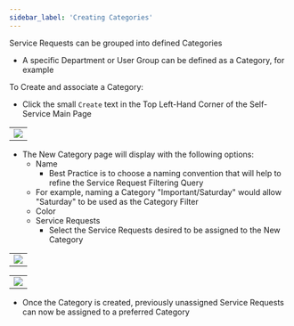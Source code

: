 ```yaml
---
sidebar_label: 'Creating Categories'
---
```


Service Requests can be grouped into defined Categories

* A specific Department or User Group can be defined as a Category, for example

To Create and associate a Category:

* Click the small  ```Create``` text in the Top Left-Hand Corner of the Self-Service Main Page

||
|---|
|![](../static/imgbasic/SelfServiceCreateCategory.png)|

* The New Category page will display with the following options:
    * Name
        * Best Practice is to choose a naming convention that will help to refine the Service Request Filtering Query
    * For example, naming a Category "Important/Saturday" would allow "Saturday" to be used as the Category Filter
    * Color
    * Service Requests
        * Select the Service Requests desired to be assigned to the New Category

||
|---|
|![](../static/imgbasic/SelfServiceNewCategoryScreen.png)|

||
|---|
|![](../static/imgbasic/SelfServiceScreenWithCategory.png)|

* Once the Category is created, previously unassigned Service Requests can now be assigned to a preferred Category
